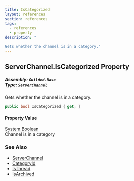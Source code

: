 ```yaml
---
title: IsCategorized
layout: references
section: references
tags:
  - references
  - property
description: "

Gets whether the channel is in a category."
---
```


## ServerChannel.IsCategorized Property
##### **Assembly:** `Guilded.Base`<br/>**Type:** [`ServerChannel`](ServerChannel 'Guilded.Base.Servers.ServerChannel')

Gets whether the channel is in a category.

```csharp
public bool IsCategorized { get; }
```

#### Property Value
[System.Boolean](https://docs.microsoft.com/en-us/dotnet/api/System.Boolean 'System.Boolean')  
Channel is in a category

### See Also
- [ServerChannel](ServerChannel 'Guilded.Base.Servers.ServerChannel')
- [CategoryId](ServerChannel.CategoryId 'Guilded.Base.Servers.ServerChannel.CategoryId')
- [IsThread](ServerChannel.IsThread 'Guilded.Base.Servers.ServerChannel.IsThread')
- [IsArchived](ServerChannel.IsArchived 'Guilded.Base.Servers.ServerChannel.IsArchived')
